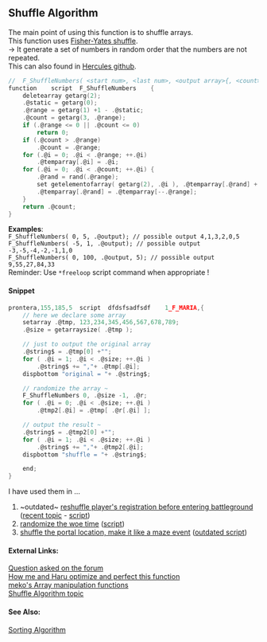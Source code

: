 ## Shuffle Algorithm

The main point of using this function is to shuffle arrays.  
This function uses [Fisher-Yates shuffle](https://en.wikipedia.org/wiki/Fisher%E2%80%93Yates_shuffle).  
-> It generate a set of numbers in random order that the numbers are not repeated.  
This can also found in [Hercules github](https://github.com/HerculesWS/Hercules/commit/bb214d4651c9c9aa9599f50cb5de52059176a87f).
```c
//	F_ShuffleNumbers( <start num>, <last num>, <output array>{, <count>} );
function	script	F_ShuffleNumbers	{
	deletearray getarg(2);
	.@static = getarg(0);
	.@range = getarg(1) +1 - .@static;
	.@count = getarg(3, .@range);
	if (.@range <= 0 || .@count <= 0)
		return 0;
	if (.@count > .@range)
		.@count = .@range;
	for (.@i = 0; .@i < .@range; ++.@i)
		.@temparray[.@i] = .@i;
	for (.@i = 0; .@i < .@count; ++.@i) {
		.@rand = rand(.@range);
		set getelementofarray( getarg(2), .@i ), .@temparray[.@rand] + .@static;
		.@temparray[.@rand] = .@temparray[--.@range];
	}
	return .@count;
}
```
**Examples**:  
`F_ShuffleNumbers( 0, 5, .@output); // possible output 4,1,3,2,0,5`  
`F_ShuffleNumbers( -5, 1, .@output); // possible output -3,-5,-4,-2,-1,1,0`  
`F_ShuffleNumbers( 0, 100, .@output, 5); // possible output 9,55,27,84,33`  
Reminder: Use `*freeloop` script command when appropriate !


#### Snippet
```c
prontera,155,185,5	script	dfdsfsadfsdf	1_F_MARIA,{
	// here we declare some array
	setarray .@tmp, 123,234,345,456,567,678,789;
	.@size = getarraysize( .@tmp );

	// just to output the original array
	.@string$ = .@tmp[0] +"";
	for ( .@i = 1; .@i < .@size; ++.@i )
		.@string$ += ","+ .@tmp[.@i];
	dispbottom "original = "+ .@string$;

	// randomize the array ~
	F_ShuffleNumbers 0, .@size -1, .@r;
	for ( .@i = 0; .@i < .@size; ++.@i )
		.@tmp2[.@i] = .@tmp[ .@r[.@i] ];

	// output the result ~
	.@string$ = .@tmp2[0] +"";
	for ( .@i = 1; .@i < .@size; ++.@i )
		.@string$ += ","+ .@tmp2[.@i];
	dispbottom "shuffle = "+ .@string$;

	end;
}
```

I have used them in ...  
1. ~outdated~ [reshuffle player's registration before entering battleground](https://rathena.org/board/topic/73771-battleground-emperium-with-shuffle-team-players/?sortby=date) ([recent topic](http://herc.ws/board/topic/15913-annieruru-emp-bg/) - [script](https://github.com/AnnieRuru/customs/blob/master/scripts/instanced_bg_emp_0.2r.txt))  
2. [randomize the woe time](https://rathena.org/board/topic/115861-woe-random-castle/?sortby=date) ([script](https://github.com/AnnieRuru/customs/blob/master/scripts/portal_event_1.0c))  
3. [shuffle the portal location, make it like a maze event](https://rathena.org/board/topic/77115-request-auto-game-warp-event/?sortby=date) ([outdated script](https://github.com/AnnieRuru/customs/blob/master/scripts/portal_event_1.0c))  

#### External Links:
[Question asked on the forum](https://rathena.org/board/topic/115224-copy-random-array/)  
[How me and Haru optimize and perfect this function](https://github.com/HerculesWS/Hercules/pull/872)  
[meko's Array manipulation functions](http://herc.ws/board/topic/14817-array-manipulation-functions/)  
[Shuffle Algorithm topic](http://herc.ws/board/topic/4889-shuffle-algorithm-commited-into-github/)

#### See Also:
[Sorting Algorithm](https://github.com/AnnieRuru/Release/blob/master/Guides/Sorting%20Algorithm.md)
